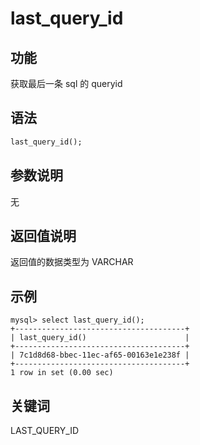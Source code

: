 # last_query_id

## 功能

获取最后一条 sql 的 queryid

## 语法

```Haskell
last_query_id();
```

## 参数说明

无

## 返回值说明

返回值的数据类型为 VARCHAR

## 示例

```Plain Text
mysql> select last_query_id();
+--------------------------------------+
| last_query_id()                      |
+--------------------------------------+
| 7c1d8d68-bbec-11ec-af65-00163e1e238f |
+--------------------------------------+
1 row in set (0.00 sec)
```

## 关键词

LAST_QUERY_ID
